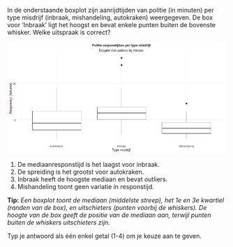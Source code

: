 In de onderstaande boxplot zijn aanrijdtijden van politie (in minuten) per type misdrijf (inbraak, mishandeling, autokraken) weergegeven. De box voor ‘Inbraak’ ligt het hoogst en bevat enkele punten buiten de bovenste whisker. Welke uitspraak is correct?

![Boxplot](media/image.png)

1.	De mediaanresponstijd is het laagst voor inbraak.
2.	De spreiding is het grootst voor autokraken.
3.	Inbraak heeft de hoogste mediaan en bevat outliers.
4.	Mishandeling toont geen variatie in responstijd.

**Tip:** *Een boxplot toont de mediaan (middelste streep), het 1e en 3e kwartiel (randen van de box), en uitschieters (punten voorbij de whiskers). De hoogte van de box geeft de positie van de mediaan aan, terwijl punten buiten de whiskers uitschieters zijn.*

Typ je antwoord als één enkel getal (1-4) om je keuze aan te geven.